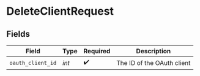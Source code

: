 # DeleteClientRequest


## Fields

| Field                      | Type                       | Required                   | Description                |
| -------------------------- | -------------------------- | -------------------------- | -------------------------- |
| `oauth_client_id`          | *int*                      | :heavy_check_mark:         | The ID of the OAuth client |